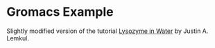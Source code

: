 # Gromacs Example

Slightly modified version of the tutorial [Lysozyme in Water](http://www.mdtutorials.com/gmx/lysozyme/) by Justin A. Lemkul.
